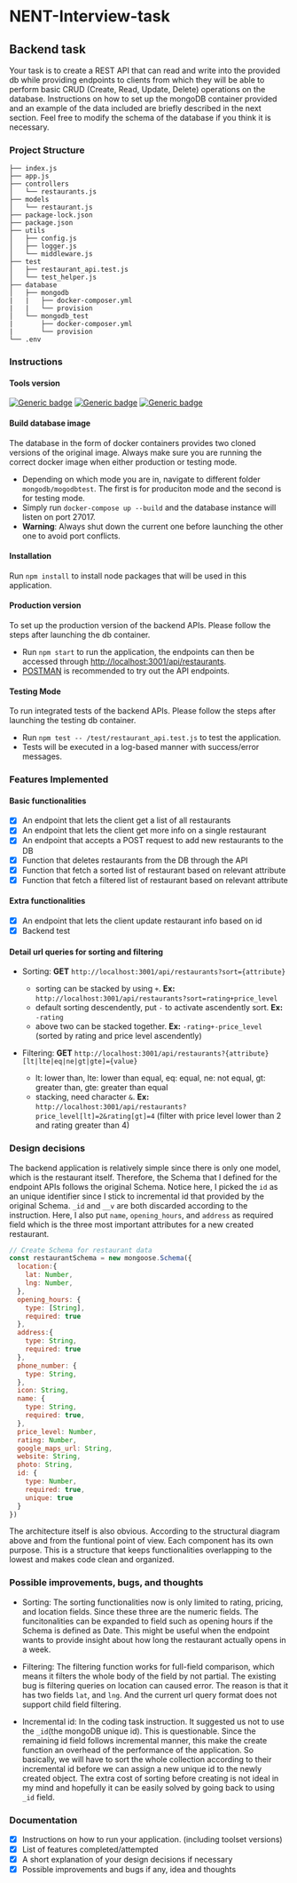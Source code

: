 # NENT-Interview-task

## Backend task 

Your task is to create a REST API that can read and write into the provided db while providing endpoints to clients from which they will be able to perform basic CRUD (Create, Read, Update, Delete) operations on the database. Instructions on how to set up the mongoDB container provided and an example of the data included are briefly described in the next section. Feel free to modify the schema of the database if you think it is necessary.


### Project Structure

```
├── index.js
├── app.js
├── controllers
│   └── restaurants.js
├── models
│   └── restaurant.js
├── package-lock.json
├── package.json
├── utils
│   ├── config.js
│   ├── logger.js
│   └── middleware.js
├── test
│   ├── restaurant_api.test.js 
│   └── test_helper.js
├── database
│   ├── mongodb
|   |   ├── docker-composer.yml
|   |   └── provision
│   └── mongodb_test
|       ├── docker-composer.yml
|       └── provision
└── .env
```


### Instructions

#### Tools version

[![Generic badge](https://img.shields.io/badge/npm-7.5.3-<COLOR>.svg)](https://shields.io/)
[![Generic badge](https://img.shields.io/badge/docker-20.10.2-<COLOR>.svg)](https://shields.io/)
[![Generic badge](https://img.shields.io/badge/dockercompose-1.27.4-<COLOR>.svg)](https://shields.io/)
#### Build database image

The database in the form of docker containers provides two cloned versions of the original image. Always make sure you are running the correct docker image when either production or testing mode.

- Depending on which mode you are in, navigate to different folder `mongodb/mogodbtest`. The first is for produciton mode and the second is for testing mode.
- Simply run `docker-compose up --build` and the database instance will listen on port 27017.
- **Warning**: Always shut down the current one before launching the other one to avoid port conflicts.

#### Installation

Run `npm install` to install node packages that will be used in this application.

#### Production version

To set up the production version of the backend APIs. Please follow the steps after launching the db container.

- Run `npm start` to run the application, the endpoints can then be accessed through [http://localhost:3001/api/restaurants](http://localhost:3001/api/restaurants).
- [POSTMAN](https://www.postman.com/downloads/) is recommended to try out the API endpoints.

#### Testing Mode

To run integrated tests of the backend APIs. Please follow the steps after launching the testing db container.

- Run `npm test -- /test/restaurant_api.test.js` to test the application.
- Tests will be executed in a log-based manner with success/error messages.

### Features Implemented

#### Basic functionalities

- [x] An endpoint that lets the client get a list of all restaurants
- [x] An endpoint that lets the client get more info on a single restaurant
- [x] An endpoint that accepts a POST request to add new restaurants to the DB
- [x] Function that deletes restaurants from the DB through the API
- [x] Function that fetch a sorted list of restaurant based on relevant attribute
- [x] Function that fetch a filtered list of restaurant based on relevant attribute

#### Extra functionalities

- [x] An endpoint that lets the client update restaurant info based on id
- [x] Backend test

#### Detail url queries for sorting and filtering

- Sorting: **GET** `http://localhost:3001/api/restaurants?sort={attribute}`
  - sorting can be stacked by using `+`. **Ex:** `http://localhost:3001/api/restaurants?sort=rating+price_level`
  - default sorting descendently, put `-` to activate ascendently sort. **Ex:** `-rating`
  - above two can be stacked together. **Ex:** `-rating+-price_level` (sorted by rating and price level ascendently)

- Filtering: **GET** `http://localhost:3001/api/restaurants?{attribute}[lt|lte|eq|ne|gt|gte]={value}`
  - lt: lower than, lte: lower than equal, eq: equal, ne: not equal, gt: greater than, gte: greater than equal
  - stacking, need character `&`. **Ex:** `http://localhost:3001/api/restaurants?price_level[lt]=2&rating[gt]=4` (filter with price level lower than 2 and rating greater than 4)


### Design decisions

The backend application is relatively simple since there is only one model, which is the restaurant itself. Therefore, the Schema that I defined for the endpoint APIs follows the original Schema. Notice here, I picked the `id` as an unique identifier since I stick to incremental id that provided by the original Schema. `_id` and `__v` are both discarded according to the instruction. 
Here, I also put `name`, `opening_hours`, and `address` as required field which is the three most important attributes for a new created restaurant.

```javascript
// Create Schema for restaurant data
const restaurantSchema = new mongoose.Schema({
  location:{
    lat: Number,
    lng: Number,
  },
  opening_hours: {
    type: [String],
    required: true
  },
  address:{
    type: String,
    required: true
  },
  phone_number: {
    type: String,
  },
  icon: String,
  name: {
    type: String,
    required: true,
  },
  price_level: Number,
  rating: Number,
  google_maps_url: String,
  website: String,
  photo: String,
  id: {
    type: Number,
    required: true,
    unique: true
  }
})
```

The architecture itself is also obvious. According to the structural diagram above and from the funtional point of view. Each component has its own purpose. This is a structure that keeps functionalities overlapping to the lowest and makes code clean and organized.


### Possible improvements, bugs, and thoughts 

- Sorting: The sorting functionalities now is only limited to rating, pricing, and location fields. Since these three are the numeric fields. The funcitonalities can be expanded to field such as opening hours if the Schema is defined as Date. This might be useful when the endpoint wants to provide insight about how long the restaurant actually opens in a week.

- Filtering: The filtering function works for full-field comparison, which means it filters the whole body of the field by not partial. The existing bug is filtering queries on location can caused error. The reason is that it has two fields `lat`, and `lng`. And the current url query format does not support child field filtering.

- Incremental id: In the coding task instruction. It suggested us not to use the `_id`(the mongoDB unique id). This is questionable. Since the remaining id field follows incremental manner, this make the create function an overhead of the performance of the application. So basically, we will have to sort the whole collection according to their incremental id before we can assign a new unique id to the newly created object. The extra cost of sorting before creating is not ideal in my mind and hopefully it can be easily solved by going back to using `_id` field.

### Documentation

- [x] Instructions on how to run your application. (including toolset versions)
- [x] List of features completed/attempted
- [x] A short explanation of your design decisions if necessary
- [x] Possible improvements and bugs if any, idea and thoughts
